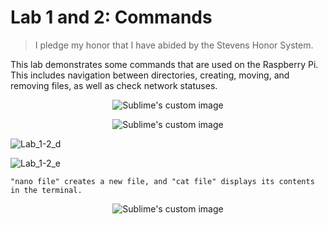 # Lab 1 and 2: Commands

> I pledge my honor that I have abided by the Stevens Honor System. 

This lab demonstrates some commands that are used on the Raspberry Pi. This includes navigation between directories, creating, moving, and removing files, as well as check network statuses.

<p align="center">
  <img src="https://user-images.githubusercontent.com/78375489/156096292-d220ad27-fcb4-41f3-ae20-57792bc21baf.jpg?raw=true" alt="Sublime's custom image"/>
</p>

<p align="center">
  <img src="https://user-images.githubusercontent.com/78375489/156096319-09785ae1-ad2b-4d26-8944-dc68f5ea7067.jpg?raw=true" alt="Sublime's custom image"/>
</p>

![Lab_1-2_d](https://user-images.githubusercontent.com/78375489/156096326-753622bc-ea02-4347-8cf5-488bb4b637b6.jpg)

![Lab_1-2_e](https://user-images.githubusercontent.com/78375489/156096330-c5be31b7-e0d2-4886-8629-7969a3eac5c5.jpg)

<p align="center">

    "nano file" creates a new file, and "cat file" displays its contents in the terminal.

</p>

<p align="center">
  <img src="https://user-images.githubusercontent.com/78375489/156096324-69f2c690-ab41-4496-9c21-623751eeb1f5.jpg?raw=true" alt="Sublime's custom image"/>
</p>

